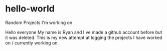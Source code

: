 # hello-world
Random Projects I'm working on

Hello everyone
My name is Ryan and I've made a github account before but it was deleted.
This is my new attempt at logging the projects I have worked on / currently working on. 
